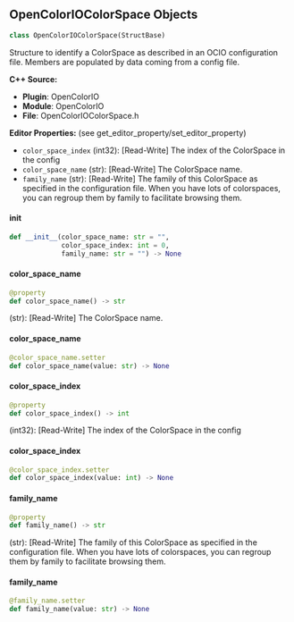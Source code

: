## OpenColorIOColorSpace Objects

```python
class OpenColorIOColorSpace(StructBase)
```

Structure to identify a ColorSpace as described in an OCIO configuration file.
Members are populated by data coming from a config file.

**C++ Source:**

- **Plugin**: OpenColorIO
- **Module**: OpenColorIO
- **File**: OpenColorIOColorSpace.h

**Editor Properties:** (see get_editor_property/set_editor_property)

- ``color_space_index`` (int32):  [Read-Write] The index of the ColorSpace in the config
- ``color_space_name`` (str):  [Read-Write] The ColorSpace name.
- ``family_name`` (str):  [Read-Write] The family of this ColorSpace as specified in the configuration file.
  When you have lots of colorspaces, you can regroup them by family to facilitate browsing them.

<a id="unreal.OpenColorIOColorSpace.__init__"></a>

#### __init__

```python
def __init__(color_space_name: str = "",
             color_space_index: int = 0,
             family_name: str = "") -> None
```

<a id="unreal.OpenColorIOColorSpace.color_space_name"></a>

#### color_space_name

```python
@property
def color_space_name() -> str
```

(str):  [Read-Write] The ColorSpace name.

<a id="unreal.OpenColorIOColorSpace.color_space_name"></a>

#### color_space_name

```python
@color_space_name.setter
def color_space_name(value: str) -> None
```

<a id="unreal.OpenColorIOColorSpace.color_space_index"></a>

#### color_space_index

```python
@property
def color_space_index() -> int
```

(int32):  [Read-Write] The index of the ColorSpace in the config

<a id="unreal.OpenColorIOColorSpace.color_space_index"></a>

#### color_space_index

```python
@color_space_index.setter
def color_space_index(value: int) -> None
```

<a id="unreal.OpenColorIOColorSpace.family_name"></a>

#### family_name

```python
@property
def family_name() -> str
```

(str):  [Read-Write] The family of this ColorSpace as specified in the configuration file.
When you have lots of colorspaces, you can regroup them by family to facilitate browsing them.

<a id="unreal.OpenColorIOColorSpace.family_name"></a>

#### family_name

```python
@family_name.setter
def family_name(value: str) -> None
```

<a id="unreal.OpenColorIODisplayView"></a>